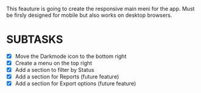 This feauture is going to create the responsive main meni for the app. 
Must be firsly designed for mobile but also works on desktop browsers.

# SUBTASKS

- [x] Move the Darkmode icon to the bottom right
- [x] Create a menu on the top right 
- [x] Add a section to filter by Status
- [x] Add a section for Reports (future feature)
- [x] Add a section for Export options (future feature)
